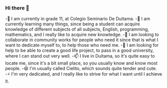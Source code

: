 ### Hi there 👋
-🔭 I am currently in grade 11, at Colegio Seminario De Duitama.
-🌱 I am currently learning many things, since being a student can acquire knowledge of different subjects of all subjects, English, programming, mathematics, and I really like to acquire new knowledge. 
-👯 I am looking to collaborate in community works for people who need it since that is what I want to dedicate myself to, to help those who need me. 
-🤔 I am looking for help to be able to create a good life project, to pass in a good university, where I can stand out very well.
-📫 I live in Duitama, so it's quite easy to locate me, since it's a bit small place, so you usually know and know most people. 
-😄 I'm usually called Cielito, which sounds quite tender and cute. 
-⚡ I'm very dedicated, and I really like to strive for what I want until I achieve it.
<!--
**Cielo02-04/Cielo02-04** is a ✨ _special_ ✨ repository because its `README.md` (this file) appears on your GitHub profile.

Here are some ideas to get you started:

- 🔭 I’m currently working on ...
- 🌱 I’m currently learning ...
- 👯 I’m looking to collaborate on ...
- 🤔 I’m looking for help with ...
- 💬 Ask me about ...
- 📫 How to reach me: ...
- 😄 Pronouns: ...
- ⚡ Fun fact: ...
-->
